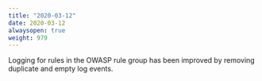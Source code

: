 ```yaml
---
title: "2020-03-12"
date: 2020-03-12
alwaysopen: true
weight: 979
---
```


Logging for rules in the OWASP rule group has been improved by removing duplicate and empty log events.
